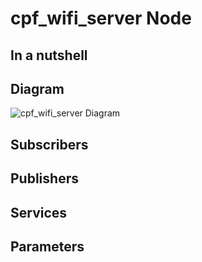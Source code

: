 # cpf_wifi_server Node

## In a nutshell

## Diagram
![cpf_wifi_server Diagram](img/cpd_wifi_server.png)

## Subscribers

## Publishers

## Services

## Parameters
